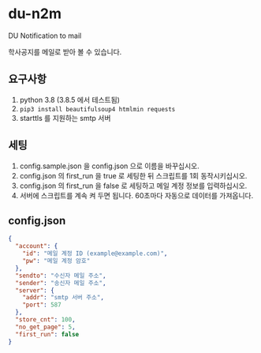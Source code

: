 # du-n2m

DU Notification to mail

학사공지를 메일로 받아 볼 수 있습니다.

## 요구사항

1. python 3.8 (3.8.5 에서 테스트됨)
2. `pip3 install beautifulsoup4 htmlmin requests`
3. starttls 를 지원하는 smtp 서버

## 세팅

1. config.sample.json 을 config.json 으로 이름을 바꾸십시오.
2. config.json 의 first_run 을 true 로 세팅한 뒤 스크립트를 1회 동작시키십시오.
3. config.json 의 first_run 을 false 로 세팅하고 메일 계정 정보를 입력하십시오.
4. 서버에 스크립트를 계속 켜 두면 됩니다. 60초마다 자동으로 데이터를 가져옵니다.

## config.json
```json
{
  "account": {
    "id": "메일 계정 ID (example@example.com)",
    "pw": "메일 계정 암호"
  },
  "sendto": "수신자 메일 주소",
  "sender": "송신자 메일 주소",
  "server": {
    "addr": "smtp 서버 주소",
    "port": 587
  },
  "store_cnt": 100,
  "no_get_page": 5,
  "first_run": false
}
```